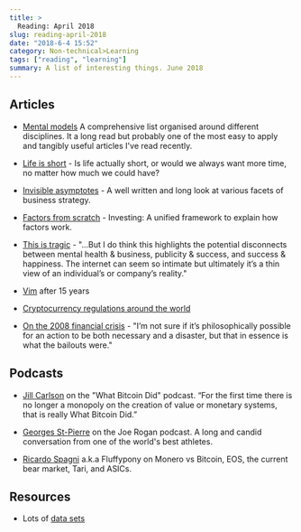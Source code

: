 ```yaml
---
title: >
  Reading: April 2018
slug: reading-april-2018
date: "2018-6-4 15:52"
category: Non-technical>Learning
tags: ["reading", "learning"]
summary: A list of interesting things. June 2018
---
```


## Articles

- [Mental models](https://fs.blog/mental-models/) A comprehensive list organised around different disciplines. It a long read but probably one of the most easy to apply and tangibly useful articles I've read recently.

- [Life is short](http://www.paulgraham.com/vb.html) - Is life actually short, or would we always want more time, no matter how much we could have?

- [Invisible asymptotes](http://www.eugenewei.com/blog/2018/5/21/invisible-asymptotes) - A well written and long look at various facets of business strategy.

- [Factors from scratch](http://osam.com/Commentary/factors-from-scratch) - Investing: A unified framework to explain how factors work.

- [This is tragic](https://kottke.org/18/06/a-sad-update-about-a-scissors-maker-that-went-viral) - "...But I do think this highlights the potential disconnects between mental health & business, publicity & success, and success & happiness. The internet can seem so intimate but ultimately it’s a thin view of an individual’s or company’s reality."

- [Vim](https://statico.github.io/vim3.html) after 15 years

- [Cryptocurrency regulations around the world](https://www.cnbc.com/2018/03/27/a-complete-guide-to-cyprocurrency-regulations-around-the-world.html?__source=sharebar%7Clinkedin&par=sharebar)

- [On the 2008 financial crisis](https://www.lrb.co.uk/v40/n13/john-lanchester/after-the-fall) - "I’m not sure if it’s philosophically possible for an action to be both necessary and a disaster, but that in essence is what the bailouts were."

## Podcasts

- [Jill Carlson](https://www.youtube.com/whatbitcoindid) on the "What Bitcoin Did" podcast. “For the first time there is no longer a monopoly on the creation of value or monetary systems, that is really What Bitcoin Did.”

- [Georges St-Pierre](https://youtu.be/deVoaRTfVqs) on the Joe Rogan podcast. A long and candid conversation from one of the world's best athletes.

- [Ricardo Spagni](https://youtu.be/KqhRZfKRriU) a.k.a Fluffypony on Monero vs Bitcoin, EOS, the current bear market, Tari, and ASICs.

## Resources

- Lots of [data
  sets](https://vincentarelbundock.github.io/Rdatasets/datasets.html)
